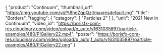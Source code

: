 {
   "product": "Continuum",
   "thumbnail_url": "https://img.youtube.com/vi/Pt8heZqpQzI/maxresdefault.jpg",
   "title": "Borders",
   "tagging": {
   "category": [
      "Particles 2"
    ]
   },
   "unit": "2021 New in Continuum",
   "video_id": "https://borisfx-com-res.cloudinary.com/video/upload/q_auto/v1631035897/particle-examples/480/PIGallery22.mp4",
   "poster": "https://borisfx-com-res.cloudinary.com/video/upload/q_auto,f_auto/v1631035897/particle-examples/480/PIGallery22.png"
}
